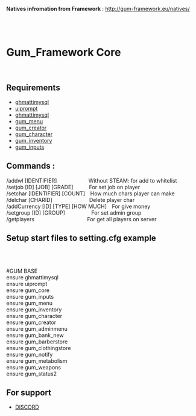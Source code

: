 <b>Natives infromation from Framework</b> : http://gum-framework.eu/natives/
</br></br></br></br> 



# Gum_Framework Core</br></br> 

## Requirements
- [ghmattimysql](https://github.com/Gum-Core/ghmattimysql) 
- [uiprompt](https://github.com/Gum-Core/uiprompt) 
- [ghmattimysql](https://github.com/Gum-Core/ghmattimysql) 
- [gum_menu](https://github.com/Gum-Core/gum_menu) 
- [gum_creator](https://github.com/Gum-Core/gum_creator) 
- [gum_character](https://github.com/Gum-Core/gum_character) 
- [gum_inventory](https://github.com/Gum-Core/gum_inventory) 
- [gum_inputs](https://github.com/Gum-Core/gum_inputs) 


<h2>Commands :</h2>
/addwl [IDENTIFIER]&emsp;&emsp;&emsp;&emsp;&emsp;&emsp;Without STEAM: for add to whitelist</br>
/setjob [ID] [JOB] [GRADE]&emsp;&emsp;&emsp;For set job on player</br>
/setchar [IDENTIFIER] [COUNT]&emsp;How much chars player can make</br>
/delchar [CHARID]&emsp;&emsp;&emsp;&emsp;&emsp;&emsp;&emsp;Delete player char</br>
/addCurrency [ID] [TYPE] [HOW MUCH]&emsp;For give money</br>
/setgroup [ID] [GROUP]&emsp;&emsp;&emsp;&emsp;&emsp;For set admin group</br>
/getplayers&emsp;&emsp;&emsp;&emsp;&emsp;&emsp;&emsp;&emsp;&emsp;&emsp;For get all players on server</br>

<h2>Setup start files to setting.cfg example</h2></br></br>

#GUM BASE</br>
ensure ghmattimysql</br>
ensure uiprompt</br>
ensure gum_core</br>
ensure gum_inputs</br>
ensure gum_menu</br>
ensure gum_inventory</br>
ensure gum_character</br>
ensure gum_creator</br>
ensure gum_adminmenu</br>
ensure gum_bank_new</br>
ensure gum_barberstore</br>
ensure gum_clothingstore</br>
ensure gum_notify</br>
ensure gum_metabolism</br>
ensure gum_weapons</br>
ensure gum_status2</br>

## For support 
- [DISCORD](https://discord.gg/sUgfFdCVw2)

